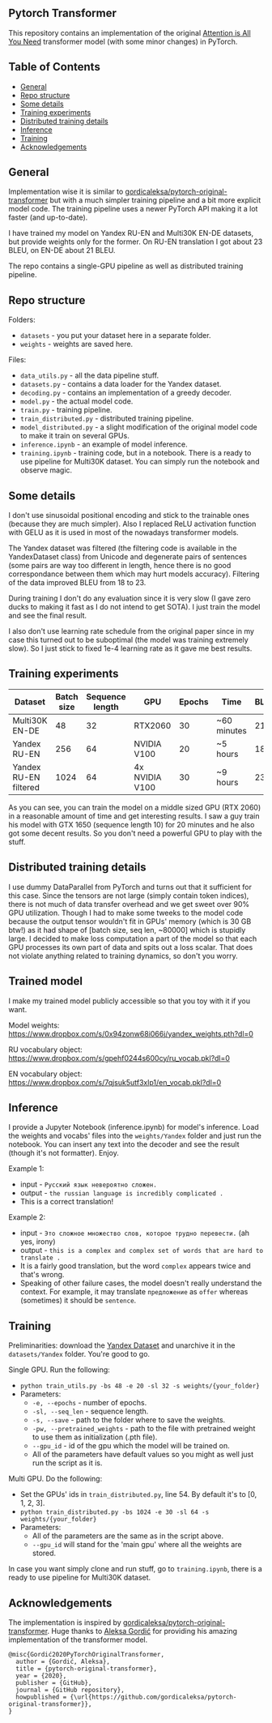 ## Pytorch Transformer

This repository contains an implementation of the original [Attention is All You Need](https://proceedings.neurips.cc/paper/2017/file/3f5ee243547dee91fbd053c1c4a845aa-Paper.pdf) transformer model (with some minor changes) in PyTorch. 

## Table of Contents
  * [General](#general)
  * [Repo structure](#repo-structure)
  * [Some details](#some-details)
  * [Training experiments](#training-experiments)
  * [Distributed training details](#distributed-training-details)
  * [Inference](#inference)
  * [Training](#training)
  * [Acknowledgements](#acknowledgements)

## General

Implementation wise it is similar to [gordicaleksa/pytorch-original-transformer](https://github.com/gordicaleksa/pytorch-original-transformer) but with a much simpler training pipeline and a bit more explicit model code. The training pipeline uses a newer PyTorch API making it a lot faster (and up-to-date).

I have trained my model on Yandex RU-EN and Multi30K EN-DE datasets, but provide weights only for the former. On RU-EN translation I got about 23 BLEU, on EN-DE about 21 BLEU.

The repo contains a single-GPU pipeline as well as distributed training pipeline. 

## Repo structure

Folders:
- `datasets` - you put your dataset here in a separate folder.
- `weights` - weights are saved here.

Files:
- `data_utils.py` - all the data pipeline stuff.
- `datasets.py` - contains a data loader for the Yandex dataset.
- `decoding.py` - contains an implementation of a greedy decoder.
- `model.py` - the actual model code.
- `train.py` - training pipeline.
- `train_distributed.py` - distributed training pipeline.
- `model_distributed.py` - a slight modification of the original model code to make it train on several GPUs.
- `inference.ipynb` - an example of model inference.
- `training.ipynb` - training code, but in a notebook. There is a ready to use pipeline for Multi30K dataset. You can simply run the notebook and observe magic.

## Some details

I don't use sinusoidal positional encoding and stick to the trainable ones (because they are much simpler). Also I replaced ReLU activation function with GELU as it is used in most of the nowadays transformer models.

The Yandex dataset was filtered (the filtering code is available in the YandexDataset class) from Unicode and degenerate pairs of sentences (some pairs are way too different in length, hence there is no good correspondance between them which may hurt models accuracy). Filtering of the data improved BLEU from 18 to 23.

During training I don't do any evaluation since it is very slow (I gave zero ducks to making it fast as I do not intend to get SOTA). I just train the model and see the final result.

I also don't use learning rate schedule from the original paper since in my case this turned out to be suboptimal (the model was training extremely slow). So I just stick to fixed 1e-4 learning rate as it gave me best results.

## Training experiments

| Dataset | Batch size | Sequence length | GPU | Epochs | Time | BLEU |
| - | - | - | - | - | - | - |
| Multi30K EN-DE | 48 | 32 | RTX2060 | 30 | ~60 minutes | 21 |
| Yandex RU-EN | 256 | 64 | NVIDIA V100 | 20 | ~5 hours | 18 |
| Yandex RU-EN filtered | 1024 | 64 | 4x NVIDIA V100 | 30 | ~9 hours | 23 |

As you can see, you can train the model on a middle sized GPU (RTX 2060) in a reasonable amount of time and get interesting results. I saw a guy train his model with GTX 1650 (sequence length 10) for 20 minutes and he also got some decent results. So you don't need a powerful GPU to play with the stuff.

## Distributed training details

I use dummy DataParallel from PyTorch and turns out that it sufficient for this case. Since the tensors are not large (simply contain token indices), there is not much of data transfer overhead and we get sweet over 90% GPU utilization. Though I had to make some tweeks to the model code because the output tensor wouldn't fit in GPUs' memory (which is 30 GB btw!) as it had shape of [batch size, seq len, ~80000] which is stupidly large. I decided to make loss computation a part of the model so that each GPU processes its own part of data and spits out a loss scalar. That does not violate anything related to training dynamics, so don't you worry.

## Trained model

I make my trained model publicly accessible so that you toy with it if you want.

Model weights: https://www.dropbox.com/s/0x94zonw68i066j/yandex_weights.pth?dl=0

RU vocabulary object: https://www.dropbox.com/s/gpehf0244s600cy/ru_vocab.pkl?dl=0

EN vocabulary object: https://www.dropbox.com/s/7qjsuk5utf3xlp1/en_vocab.pkl?dl=0

## Inference

I provide a Jupyter Notebook (inference.ipynb) for model's inference.
Load the weights and vocabs' files into the `weights/Yandex` folder and just run the notebook.
You can insert any text into the decoder and see the result (though it's not formatter). Enjoy.

Example 1:
- input - `Русский язык невероятно сложен.`
- output - `the russian language is incredibly complicated .`
- This is a correct translation!

Example 2:
- input - `Это сложное множество слов, которое трудно перевести.` (ah yes, irony)
- output - `this is a complex and complex set of words that are hard to translate .`
- It is a fairly good translation, but the word `complex` appears twice and that's wrong.
- Speaking of other failure cases, the model doesn't really understand the context. For example, it may translate `предложение` as `offer` whereas (sometimes) it should be `sentence`.

## Training

Preliminarities:
download the [Yandex Dataset](https://translate.yandex.ru/corpus?lang=en) and unarchive it in the `datasets/Yandex` folder. You're good to go.

Single GPU. Run the following:
- `python train_utils.py -bs 48 -e 20 -sl 32 -s weights/{your_folder}`
- Parameters:
  - `-e, --epochs` - number of epochs.
  - `-sl, --seq_len` - sequence length.
  - `-s, --save` - path to the folder where to save the weights.
  - `-pw, --pretrained_weights` - path to the file with pretrained weight to use them as initialization (.pth file).
  - `--gpu_id` - id of the gpu which the model will be trained on.
  - All of the parameters have default values so you might as well just run the script as it is.

Multi GPU. Do the following:
- Set the GPUs' ids in `train_distributed.py`, line 54. By default it's to [0, 1, 2, 3].
- `python train_distributed.py -bs 1024 -e 30 -sl 64 -s weights/{your_folder}`
- Parameters:
  - All of the parameters are the same as in the script above.
  - `--gpu_id` will stand for the 'main gpu' where all the weights are stored.

In case you want simply clone and run stuff, go to `training.ipynb`, there is a ready to use pipeline for Multi30K dataset.


## Acknowledgements

The implementation is inspired by [gordicaleksa/pytorch-original-transformer](https://github.com/gordicaleksa/pytorch-original-transformer). Huge thanks to [Aleksa Gordić](https://github.com/gordicaleksa) for providing his amazing implementation of the transformer model.

```
@misc{Gordić2020PyTorchOriginalTransformer,
  author = {Gordić, Aleksa},
  title = {pytorch-original-transformer},
  year = {2020},
  publisher = {GitHub},
  journal = {GitHub repository},
  howpublished = {\url{https://github.com/gordicaleksa/pytorch-original-transformer}},
}
```
